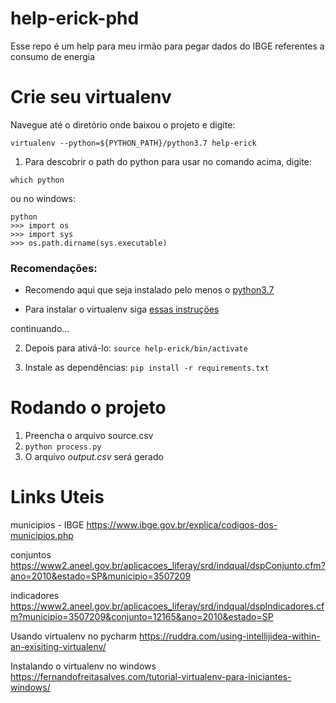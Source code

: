 # help-erick-phd
Esse repo é um help para meu irmão para pegar dados do IBGE referentes a consumo de energia


# Crie seu virtualenv
Navegue até o diretório onde baixou o projeto e digite:

```virtualenv --python=${PYTHON_PATH}/python3.7 help-erick```

1. Para descobrir o path do python para usar no comando acima, digite: 

```which python```

ou no windows:

```
python
>>> import os
>>> import sys
>>> os.path.dirname(sys.executable)
```


### Recomendações:

* Recomendo aqui que seja instalado pelo menos o [python3.7](https://www.python.org/downloads/release/python-370/)

* Para instalar o virtualenv siga [essas instruções](https://pypi.org/project/virtualenv)

continuando...

2. Depois para ativá-lo: 
```source help-erick/bin/activate```

3. Instale as dependências: 
```pip install -r requirements.txt```


# Rodando o projeto 
1. Preencha o arquivo source.csv
2. ```python process.py```
3. O arquivo *output.csv* será gerado

# Links Uteis
municipios - IBGE
https://www.ibge.gov.br/explica/codigos-dos-municipios.php

conjuntos
https://www2.aneel.gov.br/aplicacoes_liferay/srd/indqual/dspConjunto.cfm?ano=2010&estado=SP&municipio=3507209


indicadores
https://www2.aneel.gov.br/aplicacoes_liferay/srd/indqual/dspIndicadores.cfm?municipio=3507209&conjunto=12165&ano=2010&estado=SP

Usando virtualenv no pycharm
https://ruddra.com/using-intellijidea-within-an-exisiting-virtualenv/

Instalando o virtualenv no windows
https://fernandofreitasalves.com/tutorial-virtualenv-para-iniciantes-windows/
